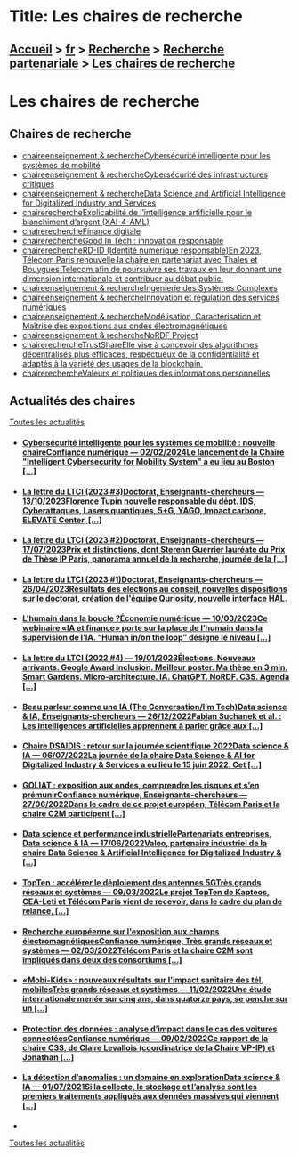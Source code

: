 # Title: Les chaires de recherche

## [Accueil](https://www.telecom-paris.fr "https://www.telecom-paris.fr") > [fr](https://www.telecom-paris.fr/fr "fr") > [Recherche](https://www.telecom-paris.fr/fr/recherche "Recherche") > [Recherche partenariale](https://www.telecom-paris.fr/fr/recherche/partenariale "Recherche partenariale") > [Les chaires de recherche](https://www.telecom-paris.fr/fr/recherche/partenariale/chaires)

[](https://www.telecom-paris.fr/fr/accueil)

# Les chaires de recherche

## Chaires de recherche

  * [chaireenseignement & rechercheCybersécurité intelligente pour les systèmes de mobilité](https://www.telecom-paris.fr/fr/recherche/partenariale/chaires/cybersecurite-intelligente-mobilite "Chaire Cybersécurité intelligente pour les systèmes de mobilité")
  * [chaireenseignement & rechercheCybersécurité des infrastructures critiques](https://www.telecom-paris.fr/fr/recherche/partenariale/chaires/cybersecurite-infrastructures-critiques "Chaire Cybersécurité des infrastructures critiques")
  * [chaireenseignement & rechercheData Science and Artificial Intelligence for Digitalized Industry and Services](https://www.telecom-paris.fr/fr/recherche/partenariale/chaires/data-science-ai-digitalized-industry-services "Chaire Data Science and Artificial Intelligence for Digitalized Industry and Services")
  * [chairerechercheExplicabilité de l’intelligence artificielle pour le blanchiment d’argent (XAI-4-AML)](https://www.telecom-paris.fr/fr/recherche/partenariale/chaires/explicabilite-ia-blanchiment-argent "Chaire Explicabilité de l’intelligence artificielle pour le blanchiment d’argent \(XAI-4-AML\)")
  * [chairerechercheFinance digitale](https://www.telecom-paris.fr/fr/recherche/partenariale/chaires/finance-digitale "Chaire Finance digitale")
  * [chairerechercheGood In Tech : innovation responsable](https://www.telecom-paris.fr/fr/recherche/partenariale/chaires/goodintech-innovation-responsable "Chaire Good In Tech : innovation responsable")
  * [chairerechercheRD-ID (Identité numérique responsable)En 2023, Télécom Paris renouvelle la chaire en partenariat avec Thales et Bouygues Telecom afin de poursuivre ses travaux en leur donnant une dimension internationale et contribuer au débat public.](https://www.telecom-paris.fr/fr/recherche/partenariale/chaires/identite-numerique-responsable "Chaire RD-ID \(Identité numérique responsable\)")
  * [chaireenseignement & rechercheIngénierie des Systèmes Complexes](https://www.telecom-paris.fr/fr/recherche/partenariale/chaires/ingenierie-systemes-complexes "Chaire Ingénierie des Systèmes Complexes")
  * [chaireenseignement & rechercheInnovation et régulation des services numériques](https://www.telecom-paris.fr/fr/recherche/partenariale/chaires/innovation-regulation-services-numeriques "Chaire Innovation et régulation des services numériques")
  * [chaireenseignement & rechercheModélisation, Caractérisation et Maîtrise des expositions aux ondes électromagnétiques](https://www.telecom-paris.fr/fr/recherche/partenariale/chaires/expositions-ondes-electromagnetiques "Chaire Modélisation, Caractérisation et Maîtrise des expositions aux ondes électromagnétiques")
  * [chaireenseignement & rechercheNoRDF Project](https://www.telecom-paris.fr/fr/recherche/partenariale/chaires/nordf-project "Chaire NoRDF Project")
  * [chairerechercheTrustShareElle vise à concevoir des algorithmes décentralisés plus efficaces, respectueux de la confidentialité et adaptés à la variété des usages de la blockchain.](https://www.telecom-paris.fr/fr/recherche/partenariale/chaires/trustshare-blockchain "Chaire TrustShare")
  * [chairerechercheValeurs et politiques des informations personnelles](https://www.telecom-paris.fr/fr/recherche/partenariale/chaires/valeurs-politiques-informations-personnelles "Chaire Valeurs et politiques des informations personnelles")

## Actualités des chaires

[Toutes les actualités](https://www.telecom-paris.fr/news/newsroom "Toutes les
actualités")

  * #### [Cybersécurité intelligente pour les systèmes de mobilité : nouvelle chaireConfiance numérique — 02/02/2024Le lancement de la Chaire "Intelligent Cybersecurity for Mobility System" a eu lieu au Boston [...]](https://www.telecom-paris.fr/cybersecurite-intelligente-systemes-mobilite-nouvelle-chaire "Cybersécurité intelligente pour les systèmes de mobilité : nouvelle chaire")
  * #### [La lettre du LTCI (2023 #3)Doctorat, Enseignants-chercheurs — 13/10/2023Florence Tupin nouvelle responsable du dépt. IDS, Cyberattaques, Lasers quantiques, 5+G, YAGO, Impact carbone, ELEVATE Center, [...]](https://www.telecom-paris.fr/?mailpoet_router&endpoint=view_in_browser&action=view&data=WzI5MywiYjBiNGQxZDVlMWU0IiwwLDAsMCwxXQ0 "La lettre du LTCI \(2023 #3\)")
  * #### [La lettre du LTCI (2023 #2)Doctorat, Enseignants-chercheurs — 17/07/2023Prix et distinctions, dont Sterenn Guerrier lauréate du Prix de Thèse IP Paris, panorama annuel de la recherche, journée de la [...]](https://www.telecom-paris.fr/?mailpoet_router&endpoint=view_in_browser&action=view&data=WzI4NywiZTU2NzI1MjVlM2Y1IiwwLDAsMCwxXQ "La lettre du LTCI \(2023 #2\)")
  * #### [La lettre du LTCI (2023 #1)Doctorat, Enseignants-chercheurs — 26/04/2023Résultats des élections au conseil, nouvelles dispositions sur le doctorat, création de l'équipe Quriosity, nouvelle interface HAL.](https://www.telecom-paris.fr/?mailpoet_router&endpoint=view_in_browser&action=view&data=WzI3OSwiNzcwYjkzNTExMTI4IiwwLDAsMCwxXQ "La lettre du LTCI \(2023 #1\)")
  * #### [L'humain dans la boucle ?Économie numérique — 10/03/2023Ce webinaire «IA et finance» porte sur la place de l’humain dans la supervision de l’IA. “Human in/on the loop” désigne le niveau [...]](https://www.telecom-paris.fr/ia-finance-humain-boucle "L'humain dans la boucle ?")
  * #### [La lettre du LTCI (2022 #4) — 19/01/2023Élections. Nouveaux arrivants. Google Award Inclusion. Meilleur poster. Ma thèse en 3 min. Smart Gardens. Micro-architecture. IA. ChatGPT. NoRDF. C3S. Agenda [...]](https://www.telecom-paris.fr/?mailpoet_router&endpoint=view_in_browser&action=view&data=WzI2OSwiMGMwZTliMWZlMzdiIiwwLDAsMCwxXQ "La lettre du LTCI \(2022 #4\)")
  * #### [Beau parleur comme une IA (The Conversation/I’m Tech)Data science & IA, Enseignants-chercheurs — 26/12/2022Fabian Suchanek et al. : Les intelligences artificielles apprennent à parler grâce aux [...]](https://www.telecom-paris.fr/beau-parleur-ia-fabian-suchanek-theconversation "Beau parleur comme une IA \(The Conversation/I’m Tech\)")
  * #### [Chaire DSAIDIS : retour sur la journée scientifique 2022Data science & IA — 06/07/2022La journée de la chaire Data Science & AI for Digitalized Industry & Services a eu lieu le 15 juin 2022. Cet [...]](https://www.telecom-paris.fr/data-science-ai-digital-industry-services-journee-scientifique-2022 "Chaire DSAIDIS : retour sur la journée scientifique 2022")
  * #### [GOLIAT : exposition aux ondes, comprendre les risques et s’en prémunirConfiance numérique, Enseignants-chercheurs — 27/06/2022Dans le cadre de ce projet européen, Télécom Paris et la chaire C2M participent [...]](https://www.telecom-paris.fr/goliat-exposition-ondes-comprendre-risques "GOLIAT : exposition aux ondes, comprendre les risques et s’en prémunir")
  * #### [Data science et performance industriellePartenariats entreprises, Data science & IA — 17/06/2022Valeo, partenaire industriel de la chaire Data Science & Artificial Intelligence for Digitalized Industry & [...]](https://www.telecom-paris.fr/data-science-performance-industrielle-valeo "Data science et performance industrielle")
  * #### [TopTen : accélérer le déploiement des antennes 5GTrès grands réseaux et systèmes — 09/03/2022Le projet TopTen de Kapteos, CEA-Leti et Télécom Paris vient de recevoir, dans le cadre du plan de relance, [...]](https://www.telecom-paris.fr/topten-accelerer-deploiement-antennes-5g "TopTen : accélérer le déploiement des antennes 5G")
  * #### [Recherche européenne sur l'exposition aux champs électromagnétiquesConfiance numérique, Très grands réseaux et systèmes — 02/03/2022Télécom Paris et la chaire C2M sont impliqués dans deux des consortiums [...]](https://www.telecom-paris.fr/horizon-recherche-europeenne-exposition-champs-electromagnetiques-sante "Recherche européenne sur l'exposition aux champs électromagnétiques")
  * #### [«Mobi-Kids» : nouveaux résultats sur l'impact sanitaire des tél. mobilesTrès grands réseaux et systèmes — 11/02/2022Une étude internationale menée sur cinq ans, dans quatorze pays, se penche sur un [...]](https://chairec2m.wp.imt.fr/2022/02/11/etude-mobi-kids-nouveaux-resultats-sur-limpact-sanitaire-des-telephones-mobiles/ "«Mobi-Kids» : nouveaux résultats sur l'impact sanitaire des tél. mobiles")
  * #### [Protection des données : analyse d’impact dans le cas des voitures connectéesConfiance numérique — 09/02/2022Ce rapport de la chaire C3S, de Claire Levallois (coordinatrice de la Chaire VP-IP) et Jonathan [...]](https://chairec3s.wp.imt.fr/2022/02/09/rapport-de-recherche-sur-lanalyse-dimpact-pour-la-protection-des-donnees-dans-le-cas-des-voitures-connectees/ "Protection des données : analyse d’impact dans le cas des voitures connectées")
  * #### [La détection d’anomalies : un domaine en explorationData science & IA — 01/07/2021Si la collecte, le stockage et l’analyse sont les premiers traitements appliqués aux données massives qui viennent [...]](https://www.telecom-paris.fr/detection-anomalies-domaine-exploration "La détection d’anomalies : un domaine en exploration")
  * 

[Toutes les actualités](https://www.telecom-paris.fr/news/newsroom "Toutes les
actualités")

